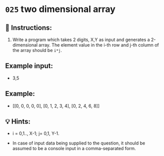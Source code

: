 # `025` two dimensional array

## 📝 Instructions:

1. Write a program which takes 2 digits, X,Y as input and generates a 2-dimensional array. The element value in the i-th row and j-th column of the array should be `i*j`.

## Example input:

+ 3,5

## Example:

+ [[0, 0, 0, 0, 0], [0, 1, 2, 3, 4], [0, 2, 4, 6, 8]] 

## 💡 Hints:

+ i = 0,1.., X-1; j= 0,1, Y-1.

+ In case of input data being supplied to the question, it should be assumed to be a console input in a comma-separated form.
